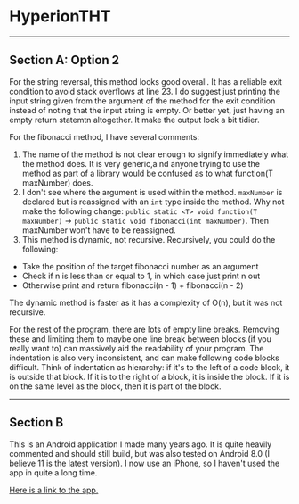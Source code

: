 # HyperionTHT
---
## Section A: Option 2

For the string reversal, this method looks good overall. It has a reliable exit condition to avoid stack overflows at line 23. I do suggest just printing the input string given from the argument of the method for the exit condition instead of noting that the input string is empty. Or better yet, just having an empty return statemtn altogether. It make the output look a bit tidier.

For the fibonacci method, I have several comments:

1. The name of the method is not clear enough to signify immediately what the method does. It is very generic,a nd anyone trying to use the method as part of a library would be confused as to what function(T maxNumber) does.
2. I don't see where the argument is used within the method. `maxNumber` is declared but is reassigned with an `int` type inside the method. Why not make the following change: `public static <T> void function(T maxNumber)` → `public static void fibonacci(int maxNumber)`. Then maxNumber won't have to be reassigned.
3. This method is dynamic, not recursive. Recursively, you could do the following:

- Take the position of the target fibonacci number as an argument
- Check if n is less than or equal to 1, in which case just print n out
- Otherwise print and return fibonacci(n - 1) + fibonacci(n - 2)

The dynamic method is faster as it has a complexity of O(n), but it was not recursive.

For the rest of the program, there are lots of empty line breaks. Removing these and limiting them to maybe one line break between blocks (if you really want to) can massively aid the readability of your program. The indentation is also very inconsistent, and can make following code blocks difficult. Think of indentation as hierarchy: if it's to the left of a code block, it is outside that block. If it is to the right of a block, it is inside the block. If it is on the same level as the block, then it is part of the block.

---
## Section B

This is an Android application I made many years ago. It is quite heavily commented and should still build, but was also tested on Android 8.0 (I believe 11 is the latest version). I now use an iPhone, so I haven't used the app in quite a long time.

[Here is a link to the app.](https://github.com/TrippyUnicorn420/SplitBill-Android)


